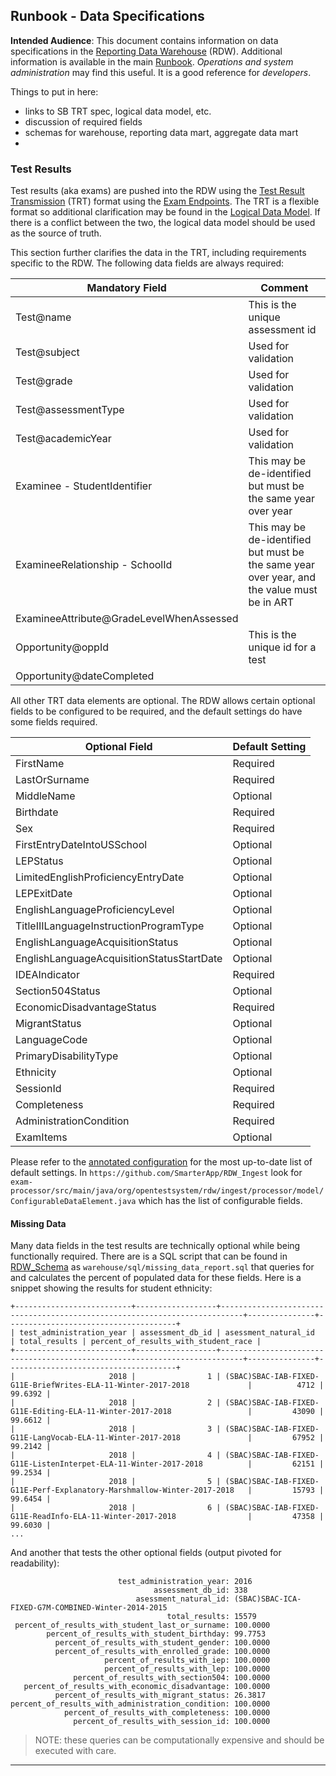 ## Runbook - Data Specifications

**Intended Audience**: This document contains information on data specifications in the [Reporting Data Warehouse](../README.md) (RDW). Additional information is available in the main [Runbook](Runbook.md). *Operations and system administration* may find this useful. It is a good reference for *developers*.

Things to put in here:

* links to SB TRT spec, logical data model, etc.
* discussion of required fields
* schemas for warehouse, reporting data mart, aggregate data mart
* 

### Test Results

Test results (aka exams) are pushed into the RDW using the [Test Result Transmission][1] (TRT) format using the [Exam Endpoints](API.md#exam-endpoints). The TRT is a flexible format so additional clarification may be found in the [Logical Data Model][2]. If there is a conflict between the two, the logical data model should be used as the source of truth.

This section further clarifies the data in the TRT, including requirements specific to the RDW. The following data fields are always required:

| Mandatory Field | Comment |
| -------------- | ------- |
| Test@name | This is the unique assessment id |
| Test@subject | Used for validation |
| Test@grade | Used for validation |
| Test@assessmentType | Used for validation |
| Test@academicYear | Used for validation |
| Examinee - StudentIdentifier | This may be de-identified but must be the same  year over year |
| ExamineeRelationship - SchoolId | This may be de-identified but must be the same year over year, and the value must be in ART |
| ExamineeAttribute@GradeLevelWhenAssessed |  |
| Opportunity@oppId | This is the unique id for a test |
| Opportunity@dateCompleted |  |

All other TRT data elements are optional. The RDW allows certain optional fields to be configured to be required, and the default settings do have some fields required.

| Optional Field | Default Setting |
| -------------- | --------------- |
| FirstName | Required |
| LastOrSurname | Required |
| MiddleName| Optional |
| Birthdate | Required |
| Sex | Required |
| FirstEntryDateIntoUSSchool | Optional |
| LEPStatus | Optional |
| LimitedEnglishProficiencyEntryDate | Optional |
| LEPExitDate | Optional |
| EnglishLanguageProficiencyLevel | Optional |
| TitleIIILanguageInstructionProgramType | Optional |
| EnglishLanguageAcquisitionStatus | Optional |
| EnglishLanguageAcquisitionStatusStartDate | Optional |
| IDEAIndicator | Required |
| Section504Status | Optional |
| EconomicDisadvantageStatus | Required |
| MigrantStatus | Optional |
| LanguageCode | Optional |
| PrimaryDisabilityType | Optional |
| Ethnicity | Optional |
| SessionId | Required |
| Completeness | Required |
| AdministrationCondition | Required |
| ExamItems | Optional |

Please refer to the [annotated configuration](../config/rdw-ingest-exam-processor.yml) for the most up-to-date list of default settings. In `https://github.com/SmarterApp/RDW_Ingest` look for `exam-processor/src/main/java/org/opentestsystem/rdw/ingest/processor/model/ConfigurableDataElement.java` which has the list of configurable fields.

#### Missing Data

Many data fields in the test results are technically optional while being functionally required. There are is a SQL script
that can be found in [RDW_Schema](https://github.com/SmarterApp/RDW_Schema) as `warehouse/sql/missing_data_report.sql`
that queries for and calculates the percent of populated data for these fields. Here is a snippet showing the results
for student ethnicity:
```
+--------------------------+------------------+---------------------------------------------------------------------------+---------------+--------------------------------------+
| test_administration_year | assessment_db_id | asessment_natural_id                                                      | total_results | percent_of_results_with_student_race |
+--------------------------+------------------+---------------------------------------------------------------------------+---------------+--------------------------------------+
|                     2018 |                1 | (SBAC)SBAC-IAB-FIXED-G11E-BriefWrites-ELA-11-Winter-2017-2018             |          4712 |                              99.6392 |
|                     2018 |                2 | (SBAC)SBAC-IAB-FIXED-G11E-Editing-ELA-11-Winter-2017-2018                 |         43090 |                              99.6612 |
|                     2018 |                3 | (SBAC)SBAC-IAB-FIXED-G11E-LangVocab-ELA-11-Winter-2017-2018               |         67952 |                              99.2142 |
|                     2018 |                4 | (SBAC)SBAC-IAB-FIXED-G11E-ListenInterpet-ELA-11-Winter-2017-2018          |         62151 |                              99.2534 |
|                     2018 |                5 | (SBAC)SBAC-IAB-FIXED-G11E-Perf-Explanatory-Marshmallow-Winter-2017-2018   |         15793 |                              99.6454 |
|                     2018 |                6 | (SBAC)SBAC-IAB-FIXED-G11E-ReadInfo-ELA-11-Winter-2017-2018                |         47358 |                              99.6030 |
...
```
And another that tests the other optional fields (output pivoted for readability):
```
                        test_administration_year: 2016
                                assessment_db_id: 338
                            asessment_natural_id: (SBAC)SBAC-ICA-FIXED-G7M-COMBINED-Winter-2014-2015
                                   total_results: 15579
 percent_of_results_with_student_last_or_surname: 100.0000
        percent_of_results_with_student_birthday: 99.7753
          percent_of_results_with_student_gender: 100.0000
          percent_of_results_with_enrolled_grade: 100.0000
                     percent_of_results_with_iep: 100.0000
                     percent_of_results_with_lep: 100.0000
              percent_of_results_with_section504: 100.0000
   percent_of_results_with_economic_disadvantage: 100.0000
          percent_of_results_with_migrant_status: 26.3817
percent_of_results_with_administration_condition: 100.0000
            percent_of_results_with_completeness: 100.0000
              percent_of_results_with_session_id: 100.0000
```
> NOTE: these queries can be computationally expensive and should be executed with care.


---
[1]: http://www.smarterapp.org/documents/TestResultsTransmissionFormat.pdf
[2]: http://www.smarterapp.org/documents/TestResults-DataModel.pdf

